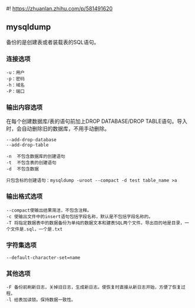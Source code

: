 <!--
 * @Author: AlexZ33 775136985@qq.com
 * @Date: 2022-11-08 11:05:25
 * @LastEditors: AlexZ33 775136985@qq.com
 * @LastEditTime: 2022-11-08 14:15:54
 * @FilePath: /MySQL_lessions/docs/mysqldump.md
 * @Description: 这是默认设置,请设置`customMade`, 打开koroFileHeader查看配置 进行设置: https://github.com/OBKoro1/koro1FileHeader/wiki/%E9%85%8D%E7%BD%AE
-->
#! https://zhuanlan.zhihu.com/p/581491620
## mysqldump 

备份的是创建表或者装载表的SQL语句。
### 连接选项
```
-u：用户
-p：密码
-h：域名
-P：端口
```
### 输出内容选项
在每个创建数据库/表的语句前加上DROP DATABASE/DROP TABLE语句。导入时，会自动删除旧的数据库，不用手动删除。
```
--add-drop-database
--add-drop-table
```
```
-n	不包含数据库的创建语句
-t	不包含表的创建语句
-d	不包含数据
```
```
只包含标的创建语句：mysqldump -uroot --compact -d test table_name >a
```
### 输出格式选项
```
--compact使输出结果简洁，不包含注释。
-c 使输出文件中的insert语句包括字段名称，默认是不包括字段名称的。
-T 将指定数据表中的数据备份为单纯的数据文本和建表SQL两个文件。导出目的地是目录，一个文件是.sql，一个是.txt
```
### 字符集选项
```
--default-character-set=name
```
### 其他选项
```
-F 备份前刷新日志，关掉旧日志，生成新日志。使恢复时直接从新日志开始，方便了恢复过程。
-l 给表加读锁。保持数据一致性。
```